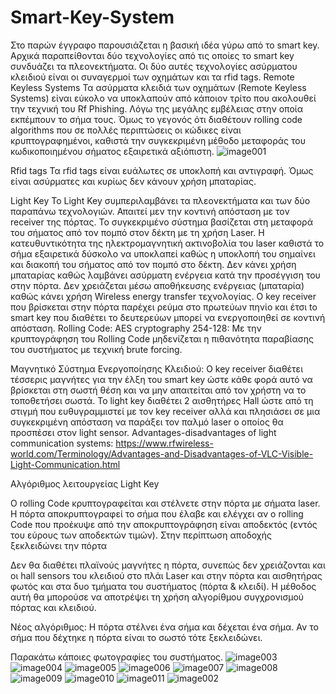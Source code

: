 # Smart-Key-System

Στο παρών έγγραφο παρουσιάζεται η βασική ιδέα γύρω από το smart key. Αρχικά παραπείθονται δύο τεχνολογίες από τις οποίες το smart key συνδυάζει τα πλεονεκτήματα. Οι δύο αυτές τεχνολογίες ασύρματου κλειδιού είναι οι συναγερμοί των οχημάτων και τα rfid tags.
Remote Keyless Systems
Τα ασύρματα κλειδιά των οχημάτων (Remote Keyless Systems) είναι εύκολο να υποκλαπούν από κάποιον τρίτο που ακολουθεί την τεχνική του Rf Phishing. Λόγω της μεγάλης εμβέλειας στην οποία εκπέμπουν το σήμα τους. Όμως το γεγονός ότι διαθέτουν rolling code algorithms που σε πολλές περιπτώσεις οι κώδικες είναι κρυπτογραφημένοι, καθιστά την συγκεκριμένη μέθοδο μεταφοράς του κωδικοποιημένου σήματος εξαιρετικά αξιόπιστη. 
![image001](https://user-images.githubusercontent.com/73073984/103211599-4d97d580-4911-11eb-8452-e31c71ad1992.jpg)

Rfid tags
Τα rfid tags είναι ευάλωτες σε υποκλοπή και αντιγραφή. Όμως είναι  ασύρματες και κυρίως δεν κάνουν χρήση μπαταρίας.

Light Key
Το Light Key συμπεριλαμβάνει τα πλεονεκτήματα και των δύο παραπάνω τεχνολογιών.  Απαιτεί μεν την κοντινή απόσταση με τον receiver της πόρτας. 
Το συγκεκριμένο σύστημα βασίζεται στη μεταφορά του σήματος από τον πομπό στον δέκτη με τη χρήση Laser. Η κατευθυντικότητα της ηλεκτρομαγνητική ακτινοβολία του laser καθιστά το σήμα εξαιρετικά δύσκολο να υποκλαπεί καθώς η υποκλοπή του σημαίνει και διακοπή του σήματος από τον πομπό στο δέκτη.
Δεν κάνει χρήση μπαταρίας καθώς λαμβάνει ασύρματη ενέργεια κατά την προσέγγιση του στην πόρτα.
Δεν χρειάζεται μέσω αποθήκευσης ενέργειας (μπαταρία) καθώς κάνει χρήση Wireless energy transfer τεχνολογίας. Ο  key receiver που βρίσκεται στην πόρτα παρέχει ρεύμα στο πρωτεύων πηνίο και έτσι to smart key που διαθέτει το δευτερεύων μπορεί να ενεργοποιηθεί σε κοντινή απόσταση.
Rolling Code:
 AES cryptography 254-128:
Με την κρυπτογράφηση του Rolling Code μηδενίζεται η πιθανότητα παραβίασης του συστήματος με τεχνική brute forcing.

Μαγνητικό Σύστημα Ενεργοποίησης Κλειδιού:
Ο key receiver διαθέτει τέσσερις μαγνήτες για την έλξη του smart key ώστε κάθε φορά αυτό να βρίσκεται στη σωστή θέση και να μην απαιτείται από τον χρήστη να το τοποθετήσει σωστά.
To light key διαθέτει 2 αισθητήρες Hall ώστε από τη στιγμή που ευθυγραμμιστεί με τον key receiver αλλά και πλησιάσει σε μια συγκεκριμένη απόσταση να παράξει τον παλμό laser ο οποίος θα προσπέσει στον light sensor.
Advantages-disadvantages of light communication systems:
https://www.rfwireless-world.com/Terminology/Advantages-and-Disadvantages-of-VLC-Visible-Light-Communication.html

Αλγόριθμος λειτουργείας Light Key

Ο rolling Code κρυπτογραφείται και στέλνετε στην πόρτα με σήματα laser. Η πόρτα αποκρυπτογραφεί το σήμα που έλαβε και ελέγχει αν ο rolling Code που προέκυψε από την αποκρυπτογράφηση είναι αποδεκτός (εντός του εύρους των αποδεκτών τιμών). Στην περίπτωση αποδοχής ξεκλειδώνει την πόρτα


Δεν θα διαθέτει πλαϊνούς μαγνήτες η πόρτα, συνεπώς δεν χρειάζονται και οι hall sensors του κλειδιού στο πλάι
Laser και στην πόρτα και αισθητήρας φωτός και στα δυο τμήματα του συστήματος (πόρτα & κλειδί). Η μέθοδος αυτή θα μπορούσε να αποτρέψει τη χρήση αλγορίθμου συγχρονισμού πόρτας και κλειδιού.

Νέος αλγόριθμος:
Η πόρτα στέλνει ένα σήμα και δέχεται ένα σήμα. Αν το σήμα που δέχτηκε η πόρτα είναι το σωστό τότε ξεκλειδώνει.

Παρακάτω κάποιες φωτογραφίες του συστήματος.
![image003](https://user-images.githubusercontent.com/73073984/103211648-74eea280-4911-11eb-8d87-372d30ad8834.png)
![image004](https://user-images.githubusercontent.com/73073984/103211651-75873900-4911-11eb-9053-a4e99d3cd14c.jpg)
![image005](https://user-images.githubusercontent.com/73073984/103211654-76b86600-4911-11eb-8e22-8fe98359f765.jpg)
![image006](https://user-images.githubusercontent.com/73073984/103211661-791ac000-4911-11eb-92c3-6f4594efb1d4.jpg)
![image007](https://user-images.githubusercontent.com/73073984/103211664-7ae48380-4911-11eb-985c-95d090acda56.jpg)
![image008](https://user-images.githubusercontent.com/73073984/103211666-7d46dd80-4911-11eb-9b05-966b82710418.jpg)
![image009](https://user-images.githubusercontent.com/73073984/103211668-7f10a100-4911-11eb-9430-3807623869f1.jpg)
![image010](https://user-images.githubusercontent.com/73073984/103211669-8172fb00-4911-11eb-8e61-ac3bfb3865f2.jpg)
![image011](https://user-images.githubusercontent.com/73073984/103211675-85068200-4911-11eb-96e6-72840355da23.png)
![image002](https://user-images.githubusercontent.com/73073984/103211645-74560c00-4911-11eb-9fea-c0123f3d5b8c.png)
